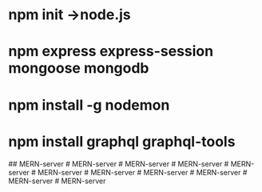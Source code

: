 # npm init ->node.js
# npm express express-session mongoose mongodb
# npm install -g nodemon 
# npm install graphql graphql-tools
##   M E R N - s e r v e r  
 #   M E R N - s e r v e r  
 #   M E R N - s e r v e r  
 #   M E R N - s e r v e r  
 #   M E R N - s e r v e r  
 #   M E R N - s e r v e r  
 #   M E R N - s e r v e r  
 #   M E R N - s e r v e r  
 #   M E R N - s e r v e r  
 #   M E R N - s e r v e r  
 #   M E R N - s e r v e r  
 